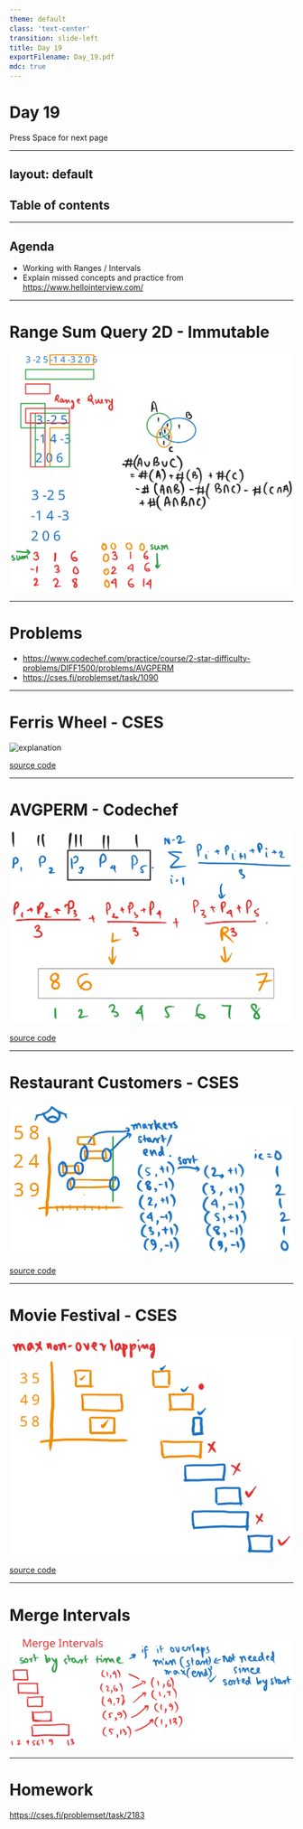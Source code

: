 ```yaml
---
theme: default
class: 'text-center'
transition: slide-left
title: Day 19
exportFilename: Day_19.pdf
mdc: true
---
```


# Day 19


<div class="pt-13">
  <span @click="$slidev.nav.next" class="px-2 py-1 rounded cursor-pointer" flex="~ justify-center items-center gap-2" hover="bg-white bg-opacity-10">
    Press Space for next page <div class="i-carbon:arrow-right inline-block"/>
  </span>
</div>

---
layout: default
---

## Table of contents

<Toc columns=3></Toc>

---

## Agenda

- Working with Ranges / Intervals
- Explain missed concepts and practice from https://www.hellointerview.com/

---

# Range Sum Query 2D - Immutable

![explanation](../images/sumQuery2D.svg)

---

# Problems

- https://www.codechef.com/practice/course/2-star-difficulty-problems/DIFF1500/problems/AVGPERM
- https://cses.fi/problemset/task/1090

---

# Ferris Wheel - CSES

![explanation](../images/ferrisWheel.excalidraw)

[source code](../../code/src/cses/FerrisWheel.java)

---

# AVGPERM - Codechef

![explanation](../images/avgPerm.svg)

[source code](../../code/src/codechef/AVGPERM.java)

---

# Restaurant Customers - CSES

![explanation](../images/maxOverlappingIntervals.svg)

[source code](../../code/src/cses/RestaurantCustomers.java)

---

# Movie Festival - CSES

![explanation](../images/maxNonOverlap.svg)

[source code](../../code/src/cses/MovieFestival.java)

---

# Merge Intervals

![explanation](../images/mergeIntervals.svg)

---

# Homework

https://cses.fi/problemset/task/2183
